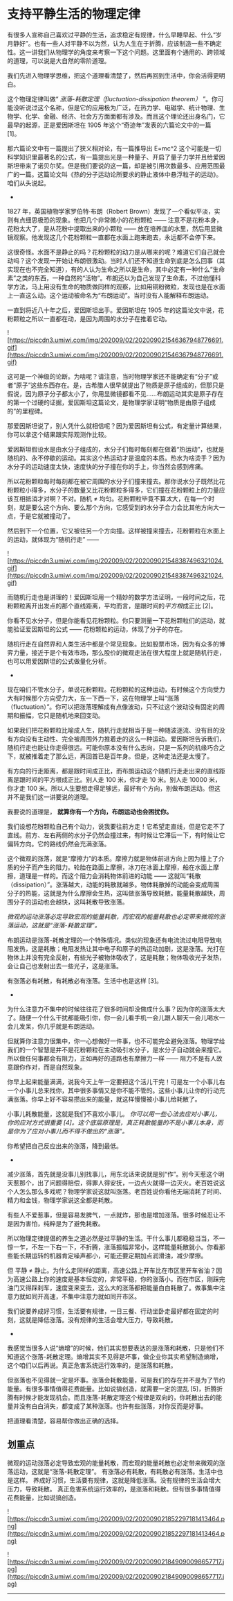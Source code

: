 # 支持平静生活的物理定律

有很多人宣称自己喜欢过平静的生活，追求稳定有规律，什么早睡早起、什么“岁月静好”。也有一些人对平静不以为然，认为人生在于折腾，应该制造一些不确定性。这一讲我们从物理学的角度来考察一下这个问题。这里面有个通用的、跨领域的道理，可以说是大自然的零阶道理。

我们先进入物理学思维，把这个道理看清楚了，然后再回到生活中，你会活得更明白。

这个物理定律叫做“ *涨落-耗散定理（fluctuation-dissipation theorem）* ”。你可能没听说过这个名称，但是它的应用极为广泛，在热力学、电磁学、统计物理、生物学、化学、金融、经济、社会方方面面都有涉及。而且这个理论还出身名门，它最早的起源，正是爱因斯坦在 1905 年这个“奇迹年”发表的六篇论文中的一篇 [1]。

那六篇论文中有一篇提出了狭义相对论，有一篇推导出 E=mc^2 这个可能是一切科学知识里最著名的公式，有一篇提出光是一种量子、开启了量子力学并且给爱因斯坦带来了诺贝尔奖。但是我们要说的这一篇，却是被引用次数最多、应用范围最广的一篇。这篇论文叫《热的分子运动论所要求的静止液体中悬浮粒子的运动》。咱们从头说起。

*

1827 年，英国植物学家罗伯特·布朗（Robert Brown）发现了一个看似平淡，实则有点细思极恐的现象。他把几个非常微小的花粉颗粒 —— 注意不是花粉本身，花粉太大了，是从花粉中提取出来的小颗粒 —— 放在培养皿的水里，然后用显微镜观察。他发现这几个花粉颗粒一直都在水面上跑来跑去，永远都不会停下来。

这很奇怪。水面不是静止的吗？花粉颗粒的动力是从哪来的呢？难道它们自己就会动吗？这个发现一开始让布朗很激动。当时人们还不知道生命到底是怎么回事（其实现在也不完全知道），有的人认为生命之所以是生命，其中必定有一种什么“生命素”之类的东西，一种自然的“活物”。布朗还以为自己发现了生命素，不过他懂科学方法，马上用没有生命的物质做同样的观察，比如用铜粉微粒，发现也是在水面上一直这么动。这个运动被命名为“布朗运动”。当时没有人能解释布朗运动。

一直到将近八十年之后，爱因斯坦出手。爱因斯坦在 1905 年的这篇论文中说，花粉颗粒之所以一直都在动，是因为周围的水分子在推着它动。

![https://piccdn3.umiwi.com/img/202009/02/202009021546367948776691.gif](https://piccdn3.umiwi.com/img/202009/02/202009021546367948776691.gif)

这可是一个神级的论断。为啥呢？请注意，当时物理学家还不能确定有“分子”或者“原子”这些东西存在。是，古希腊人很早就提出了物质是原子组成的，但那只是假说，因为原子分子都太小了，你用显微镜都看不见……布朗运动其实是原子存在的第一个过硬的证据，爱因斯坦这篇论文，是物理学家证明“物质是由原子组成的”的里程碑。

那爱因斯坦说了，别人凭什么就相信呢？因为爱因斯坦有公式，有定量计算结果，你可以拿这个结果跟实际观测作比较。

爱因斯坦假设水是由水分子组成的，水分子们每时每刻都在做着“热运动”，也就是随机的、永不停歇的运动。其实这个热运动才是温度的本质。热水为啥烫手？因为水分子的运动速度太快，速度快的分子撞在你的手上，你当然会感到疼痛。

所以花粉颗粒每时每刻都在被它周围的水分子们撞来撞去。那你说水分子既然比花粉颗粒小得多，水分子的数量又比花粉颗粒多得多，它们撞在花粉颗粒上的力量应该互相抵消才对啊？不对。随机 ≠ 均匀。花粉颗粒毕竟不算*太*大，在每一个时刻，就是要么这个方向、要么那个方向，它感受到的水分子合力会比其他方向大一点，于是它就被撞动了。

然后到下一个位置，它又被往另一个方向撞。这样被撞来撞去，花粉颗粒在水面上的运动，就体现为“随机行走” —— 

![https://piccdn3.umiwi.com/img/202009/02/202009021548387496321024.gif](https://piccdn3.umiwi.com/img/202009/02/202009021548387496321024.gif)

而随机行走也是讲理的！爱因斯坦用一个精妙的数学方法证明，一段时间之后，花粉颗粒离开出发点的那个直线距离，平均而言，是跟时间的*平方根*成正比 [2]。

你看不见水分子，但是你能看见花粉颗粒。你只要测量一下花粉颗粒们的运动，就能验证爱因斯坦的公式 —— 花粉颗粒的运动，体现了分子的存在。

随机行走在自然界和人类生活中都是个常见现象。比如股票市场，因为有众多的博弈力量，接近于是个有效市场，那么股价的微观走法在很大程度上就是随机行走，也可以用爱因斯坦的公式做量化分析。

*

现在咱们不管水分子，单说花粉颗粒。花粉颗粒的这种运动，有时候这个方向受力大有时候那个方向受力大，东一下西一下，这在物理学上叫“涨落（fluctuation）”。你可以把涨落理解成有点像波动，只不过这个波动没有固定的周期和振幅，它只是随机地来回变动。

如果我们把花粉颗粒比喻成人生，随机行走就相当于是一种随波逐流、没有目的没有方向没有主动性、完全被周围外力推着走的这么一种运动。爱因斯坦告诉我们，随机行走也能让你走得很远。可能你原本没有什么志向，只是一系列的机缘巧合之下，就被推着走了那么远，再回首已是百年身。但是，这种走法还是太慢了。

有方向的行走距离，都是跟时间成正比，而布朗运动这个随机行走走出来的直线距离是跟时间的平方根成正比。别人走 100 米，你才走 10 米。别人走 10000 米，你才走 100 米。所以人生要想走得足够远，最好有个方向，别做布朗运动。但这并不是我们这一讲要说的道理。

我要说的道理是， **就算你有一个方向，布朗运动也会困扰你。**

我们设想花粉颗粒自己有个动力，说我要往前方走！它希望走直线，但是它走不了直线。前方、左右两侧的水分子仍然会撞过来，有时候让它滞后一下，有时候让它偏转方向。它的路线仍然会充满涨落。

这个微观的涨落，就是“摩擦力”的本质。摩擦力就是物体前进方向上因为撞上了介质的分子而产生的阻力。轮胎在路面上摩擦，冰刀在冰面上摩擦，船在水面上摩擦，道理是一样的。而这个阻力会消耗物体前进的动能 —— 这就叫“耗散（dissipation）”。涨落越大，动能的耗散就越多。物体耗散掉的动能会变成周围分子的热能，这就是为什么摩擦会生热，这叫做涨落导致耗散。能量耗散越快，周围分子的运动也会越快，这叫耗散导致涨落。

 *微观的运动涨落必定导致宏观的能量耗散，而宏观的能量耗散也必定带来微观的涨落运动，这就是“涨落-耗散定理”。*

布朗运动是涨落-耗散定理的一个特殊情况。类似的现象还有电流流过电阻导致电阻发热，这是耗散；电阻发热让其中电子和原子的热运动加剧，这是涨落。光打在物体上并没有完全反射，有些光子被物体吸收了，这是耗散；物体吸收光子发热，会让自己也发射出去一些光子，这是涨落。

有涨落必有耗散，有耗散必有涨落。生活中也是这样 [3]。

*

为什么注意力不集中的时候往往花了很多时间却没做成什么事？因为你的涨落太大了。随便一个什么干扰都能吸引你，你一会儿看手机一会儿跟人聊天一会儿喝水一会儿发呆，你几乎就是布朗运动。

但就算你注意力很集中，你一心想做好一件事，也不可能完全避免涨落。物理学给我们的一个智慧是并不是花粉颗粒在主动吸引水分子，是水分子自动就会来撞它。所以做任何事都会有阻力，正如再好的道路也有摩擦力一样 —— 阻力不是有人故意跟你作对，而是自然现象。

你早上起来能量满满，说我今天上午一定要把这个活儿干完！可是左一个小事儿右一个小事儿总来找你，其中很多事情又是你不能不管的。这些小事儿让你的行动充满涨落。你早上好不容易攒出来的能量，就这样慢慢被小事儿给耗散了。

小事儿耗散能量，这就是我们不喜欢小事儿。 *你可以用一些心法去应对小事儿，你的应对方式很重要 [4]。这个底层原理是，真正耗散能量的不是小事儿本身，而是你为了应对小事儿而不得不做出的“涨落”。*

你希望把自己反应出来的涨落，降到最低。

*

减少涨落，首先就是没事儿别找事儿，用东北话来说就是别“作”。别今天惹这个明天惹那个，出了问题得赔偿，得罪人得安抚，一边点火就得一边灭火。老百姓说这个人怎么那么多戏呢？物理学家说这就叫涨落。老百姓说你看他无端消耗了时间、精力和金钱，物理学家说这全都是耗散。

有些人不爱惹事，但是容易发脾气，一点就炸，那也是增加涨落。很多时候忍让不是因为害怕，纯粹是为了避免耗散。

所以物理定律提倡的养生之道必然是过平静的生活。干什么事儿都稳稳当当，不一惊一乍，不左一下右一下，不折腾，涨落振幅非常小，这样能量耗散就小。你看那些能长期运转的机器肯定噪声都小，可能还要定期加点润滑油，减少摩擦。

但 平静 ≠ 静止。为什么走同样的距离，高速公路上开车比在市区里开车省油？因为高速公路上你的速度是基本恒定的，非常平稳，你的涨落小。而在市区，刚踩完油门又得踩刹车，速度变来变去，这么大的涨落都把能量白白耗散了。做事集中注意力就如同开高速，不集中注意力就如同开市区。

我们说要养成好习惯，生活要有规律，一日三餐、行动坐卧走最好都在固定的时刻，这就是降低涨落。没有规律的生活会增大压力，导致耗散。

*

我感觉当很多人说“熵增”的时候，他们其实想要表达的是涨落和耗散，只是他们不知道这个涨落-耗散定理。熵增其实不见得是坏事，做企业你其实希望制造熵增，这个咱们以后再说。真正危害系统运行效率的，是涨落和耗散。

但涨落也不见得就一定是坏事。涨落会耗散能量，可是我们的存在并不是为了节约能量。有很多事情值得花费能量。比如说搞创造，就需要一定的混乱 [5]，折腾折腾有时候才能发现机会。而且涨落-耗散定理这个规律是双向的，你耗散出去的能量并没有白白消失，都变成了某种涨落。也许有些涨落，对你反而是好事。

把道理看清楚，容易帮你做出正确的选择。

## 划重点

微观的运动涨落必定导致宏观的能量耗散，而宏观的能量耗散也必定带来微观的涨落运动，这就是“涨落-耗散定理”。
有涨落必有耗散，有耗散必有涨落。生活中也是这样。
养成好习惯，生活要有规律，这就是降低涨落。没有规律的生活会增大压力，导致耗散。
真正危害系统运行效率的，是涨落和耗散。但有很多事情值得花费能量，比如说搞创造。

![https://piccdn3.umiwi.com/img/202009/02/202009021852297181413464.png](https://piccdn3.umiwi.com/img/202009/02/202009021852297181413464.png)

![https://piccdn3.umiwi.com/img/202009/02/202009021849090098657717.jpg](https://piccdn3.umiwi.com/img/202009/02/202009021849090098657717.jpg)

---
